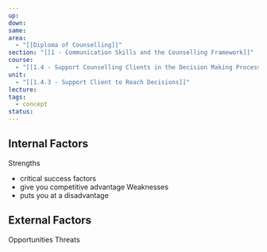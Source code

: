 ```yaml
---
up: 
down: 
same: 
area:
  - "[[Diploma of Counselling]]"
section: "[[1 - Communication Skills and the Counselling Framework]]"
course:
  - "[[1.4 - Support Counselling Clients in the Decision Making Process]]"
unit:
  - "[[1.4.3 - Support Client to Reach Decisions]]"
lecture: 
tags:
  - concept
status:
---
```

## Internal Factors
Strengths 
- critical success factors
- give you competitive advantage
Weaknesses
- puts you at a disadvantage

## External Factors
Opportunities
Threats